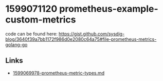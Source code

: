 # 1599071120 prometheus-example-custom-metrics
code can be found here:
https://gist.github.com/sysdig-blog/3640f39a7bb1172f986d0e2080c64a75#file-prometheus-metrics-golang-go

## Links
- [1599069978-prometheus-metric-types.md](1599069978-prometheus-metric-types.md)
